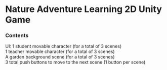 # Nature Adventure Learning 2D Unity Game

### Contents
UI: 
1 student movable character (for a total of 3 scenes) <br />
1 teacher movable character (for a total of 3 scenes) <br />
A garden background scene (for a total of 3 scenes) <br />
3 total push buttons to move to the next scene (1 button per scene) <br />
